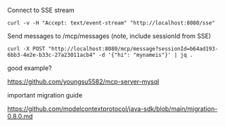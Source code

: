 

Connect to SSE stream
```
curl -v -H "Accept: text/event-stream" "http://localhost:8080/sse"
```

Send messages to /mcp/messages (note, include sessionId from SSE)
```
curl -X POST "http://localhost:8080/mcp/message?sessionId=b64ad193-6bb3-4e2e-b33c-27a23011acb4" -d '{"hi": "mynameis"}' | jq .
```


good example?

https://github.com/youngsu5582/mcp-server-mysql

important migration guide

https://github.com/modelcontextprotocol/java-sdk/blob/main/migration-0.8.0.md

